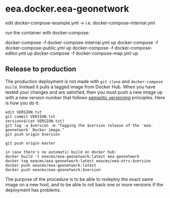 # eea.docker.eea-geonetwork

edit docker-compose-example.yml -> i.e. docker-compose-internal.yml

run the container with docker-compose:

docker-compose -f docker-compose-internal.yml up
docker-compose -f docker-compose-public.yml up
docker-compose -f docker-compose-editor.yml up
docker-compose -f docker-compose-map.yml up

## Release to production

The production deployment is not made with `git clone` and `docker-compose build`.
Instead it pulls a tagged image from Docker Hub.  When you have tested your changes
and are satisfied, then you must push a new image up with a new version number that
follows [semantic versioning](http://semver.org/) principles.  Here is how you do it:

    edit VERSION.txt
    git commit VERSION.txt
    version=$(cat VERSION.txt)
    git tag -a $version -m "Tagging the $version release of the 'eea-geonetwork' Docker image."
    git push origin $version

    git push origin master
    
    in case there's no automatic build on docker hub:
    docker build -t eeacms/eea-geonetwork:latest eea-geonetwork
    docker tag eeacms/eea-geonetwork:latest eeacms/eea-otrs:$version
    docker push eeacms/eea-geonetwork:latest
    docker push eeacms/eea-geonetwork:$version

The purpose of the procedure is to be able to redeploy the exact same image on a
new host, and to be able to roll back one or more versions if the deployment has problems.

